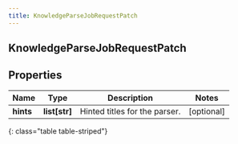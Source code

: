 ```yaml
---
title: KnowledgeParseJobRequestPatch
---
```

## KnowledgeParseJobRequestPatch

## Properties

|Name | Type | Description | Notes|
|------------ | ------------- | ------------- | -------------|
| **hints** | **list[str]** | Hinted titles for the parser. | [optional] |
{: class="table table-striped"}


